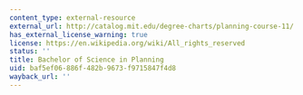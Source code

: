 ```yaml
---
content_type: external-resource
external_url: http://catalog.mit.edu/degree-charts/planning-course-11/
has_external_license_warning: true
license: https://en.wikipedia.org/wiki/All_rights_reserved
status: ''
title: Bachelor of Science in Planning
uid: baf5ef06-886f-482b-9673-f9715847f4d8
wayback_url: ''
---
```

